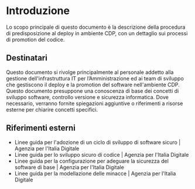 # Introduzione

Lo scopo principale di questo documento è la descrizione della procedura di predisposizione al deploy in ambiente CDP, con un dettaglio sui processi di promotion del codice.

## Destinatari

Questo documento si rivolge principalmente al personale addetto alla gestione dell'infrastruttura IT per l’Amministrazione ed ai team di sviluppo che gestiscono il deploy e la promotion del software nell'ambiente CDP.
Questo documento presuppone una conoscenza di base dei concetti di sviluppo software, controllo versione e sicurezza informatica. Dove necessario, verranno fornite spiegazioni aggiuntive o riferimenti a risorse esterne per chiarire concetti specifici.

## Riferimenti esterni

* Linee guida per l'adozione di un ciclo di sviluppo di software sicuro | Agenzia per l'Italia Digitale
* Linee guida per lo sviluppo sicuro di codice | Agenzia per l'Italia Digitale
* Linee guida per la configurazione per adeguare la sicurezza del software di base | Agenzia per l'Italia Digitale
* Linee guida per la modellazione delle minacce | Agenzia per l'Italia Digitale
